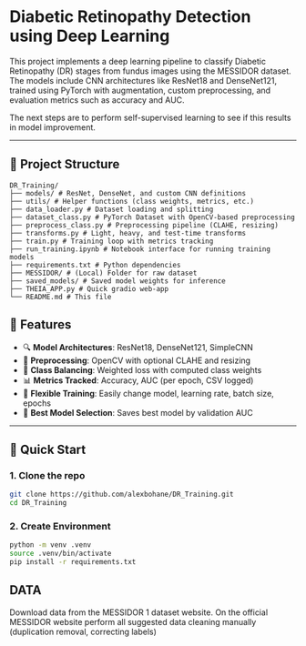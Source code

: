 # Diabetic Retinopathy Detection using Deep Learning

This project implements a deep learning pipeline to classify Diabetic Retinopathy (DR) stages from fundus images using the MESSIDOR dataset. The models include CNN architectures like ResNet18 and DenseNet121, trained using PyTorch with augmentation, custom preprocessing, and evaluation metrics such as accuracy and AUC. 

The next steps are to perform self-supervised learning to see if this results in model improvement. 

---

## 📁 Project Structure

```
DR_Training/ 
├── models/ # ResNet, DenseNet, and custom CNN definitions
├── utils/ # Helper functions (class weights, metrics, etc.)
├── data_loader.py # Dataset loading and splitting
├── dataset_class.py # PyTorch Dataset with OpenCV-based preprocessing
├── preprocess_class.py # Preprocessing pipeline (CLAHE, resizing)
├── transforms.py # Light, heavy, and test-time transforms
├── train.py # Training loop with metrics tracking
├── run_training.ipynb # Notebook interface for running training models
├── requirements.txt # Python dependencies
├── MESSIDOR/ # (Local) Folder for raw dataset
├── saved_models/ # Saved model weights for inference
├── THEIA_APP.py # Quick gradio web-app
└── README.md # This file
```

## 🧪 Features

- 🔍 **Model Architectures**: ResNet18, DenseNet121, SimpleCNN
- 🧼 **Preprocessing**: OpenCV with optional CLAHE and resizing
- 🎯 **Class Balancing**: Weighted loss with computed class weights
- 📊 **Metrics Tracked**: Accuracy, AUC (per epoch, CSV logged)
- 🔁 **Flexible Training**: Easily change model, learning rate, batch size, epochs
- 🧠 **Best Model Selection**: Saves best model by validation AUC

---

## 🚀 Quick Start

### 1. Clone the repo

```bash
git clone https://github.com/alexbohane/DR_Training.git
cd DR_Training
```

### 2. Create Environment
```bash
python -m venv .venv
source .venv/bin/activate
pip install -r requirements.txt
```

## DATA

Download data from the MESSIDOR 1 dataset website. On the official MESSIDOR website perform all suggested data cleaning manually (duplication removal, correcting labels)
